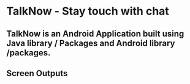 # TalkNow - Stay touch with chat

## TalkNow is an Android Application built using Java library / Packages and  Android library /packages.

## Screen Outputs


























